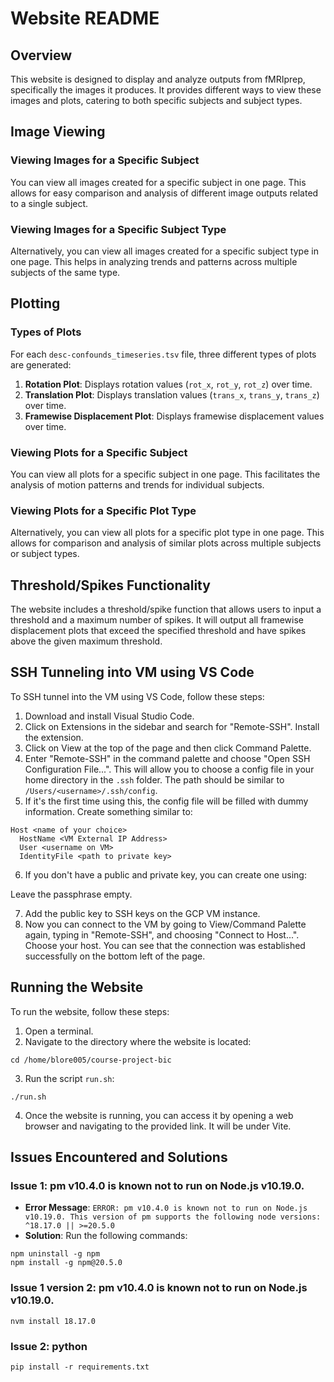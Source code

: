 # Website README

## Overview

This website is designed to display and analyze outputs from fMRIprep, specifically the images it produces. It provides different ways to view these images and plots, catering to both specific subjects and subject types.

## Image Viewing

### Viewing Images for a Specific Subject

You can view all images created for a specific subject in one page. This allows for easy comparison and analysis of different image outputs related to a single subject.

### Viewing Images for a Specific Subject Type

Alternatively, you can view all images created for a specific subject type in one page. This helps in analyzing trends and patterns across multiple subjects of the same type.

## Plotting

### Types of Plots

For each `desc-confounds_timeseries.tsv` file, three different types of plots are generated:

1. **Rotation Plot**: Displays rotation values (`rot_x`, `rot_y`, `rot_z`) over time.
2. **Translation Plot**: Displays translation values (`trans_x`, `trans_y`, `trans_z`) over time.
3. **Framewise Displacement Plot**: Displays framewise displacement values over time.

### Viewing Plots for a Specific Subject

You can view all plots for a specific subject in one page. This facilitates the analysis of motion patterns and trends for individual subjects.

### Viewing Plots for a Specific Plot Type

Alternatively, you can view all plots for a specific plot type in one page. This allows for comparison and analysis of similar plots across multiple subjects or subject types.

## Threshold/Spikes Functionality

The website includes a threshold/spike function that allows users to input a threshold and a maximum number of spikes. It will output all framewise displacement plots that exceed the specified threshold and have spikes above the given maximum threshold.

## SSH Tunneling into VM using VS Code

To SSH tunnel into the VM using VS Code, follow these steps:

1. Download and install Visual Studio Code.
2. Click on Extensions in the sidebar and search for "Remote-SSH". Install the extension.
3. Click on View at the top of the page and then click Command Palette.
4. Enter "Remote-SSH" in the command palette and choose "Open SSH Configuration File...". This will allow you to choose a config file in your home directory in the `.ssh` folder. The path should be similar to `/Users/<username>/.ssh/config`.
5. If it's the first time using this, the config file will be filled with dummy information. Create something similar to:
```
Host <name of your choice>
  HostName <VM External IP Address>
  User <username on VM>
  IdentityFile <path to private key>
```
6. If you don't have a public and private key, you can create one using:

Leave the passphrase empty.

7. Add the public key to SSH keys on the GCP VM instance.
8. Now you can connect to the VM by going to View/Command Palette again, typing in "Remote-SSH", and choosing "Connect to Host...". Choose your host. You can see that the connection was established successfully on the bottom left of the page.

## Running the Website

To run the website, follow these steps:

1. Open a terminal.
2. Navigate to the directory where the website is located:
```
cd /home/blore005/course-project-bic
```
3. Run the script `run.sh`:
```
./run.sh
```
4. Once the website is running, you can access it by opening a web browser and navigating to the provided link. It will be under Vite.

## Issues Encountered and Solutions

### Issue 1: pm v10.4.0 is known not to run on Node.js v10.19.0.

- **Error Message**: `ERROR: pm v10.4.0 is known not to run on Node.js v10.19.0. This version of pm supports the following node versions: ^18.17.0 || >=20.5.0`
- **Solution**: Run the following commands:

```
npm uninstall -g npm
npm install -g npm@20.5.0
```

### Issue 1 version 2: pm v10.4.0 is known not to run on Node.js v10.19.0.

```
nvm install 18.17.0
```

### Issue 2: python
```
pip install -r requirements.txt
```



